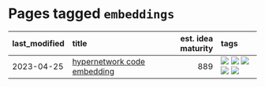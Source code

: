 # Pages tagged `embeddings`

|last_modified|title|est. idea maturity|tags
|:---|:---|---:|:---|
|2023-04-25|[hypernetwork code embedding](../hypernetwork_embedding_for_code.md)|889|[![](https://img.shields.io/badge/tag-embeddings-0e5ec)](../tags/embeddings.md) [![](https://img.shields.io/badge/tag-llm-36f98)](../tags/llm.md) [![](https://img.shields.io/badge/tag-machinelearning-3a9a4f)](../tags/machinelearning.md) [![](https://img.shields.io/badge/tag-models-d9f12f)](../tags/models.md) [![](https://img.shields.io/badge/tag-nlp-fe76cf)](../tags/nlp.md)|